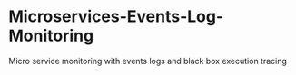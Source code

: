# Microservices-Events-Log-Monitoring
Micro service monitoring with events logs and black box execution tracing
